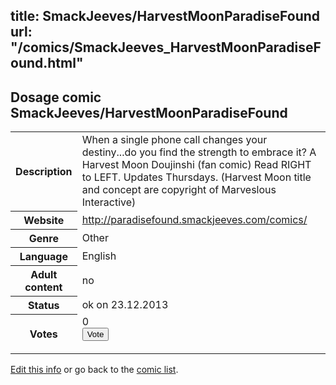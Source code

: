 title: SmackJeeves/HarvestMoonParadiseFound
url: "/comics/SmackJeeves_HarvestMoonParadiseFound.html"
---
Dosage comic SmackJeeves/HarvestMoonParadiseFound
-----------------------------------------

<p id="msg"></p>
<script type="text/javascript">
if (window.location.search === '?edit_info_mail=sent_ok') {
  var elem = document.getElementById("msg");
  elem.innerHTML = 'Edited information sucessfully sent for review, which is usually done daily. Thanks!';
  elem.className = 'ok';
}
</script>
<table class="comicinfo">
<tr>
<th>Description</th><td>When a single phone call changes your destiny...do you find the strength to embrace it? A Harvest Moon Doujinshi (fan comic) Read RIGHT to LEFT. Updates Thursdays. (Harvest Moon title and concept are copyright of Marveslous Interactive)</td>
</tr>
<tr>
<th>Website</th><td><a href="http://paradisefound.smackjeeves.com/comics/">http://paradisefound.smackjeeves.com/comics/</a></td>
</tr>
<tr>
<th>Genre</th><td>Other</td>
</tr>
<tr>
<th>Language</th><td>English</td>
</tr>
<tr>
<th>Adult content</th><td>no</td>
</tr>
<tr>
<th>Status</th><td>ok on 23.12.2013</td>
</tr>
<tr>
<th>Votes</th><td>0
<form action="http://gaecounter.appspot.com/count/" method="POST">
<input name="name" type="hidden" value="SmackJeeves_HarvestMoonParadiseFound"/>
<input name="uid" type="hidden" id="voteuid" value=""/>
<input type="submit" value="Vote"/>
</form>
</td>
</tr>
</table>
<script type="text/javascript">
var ua = navigator.userAgent;
document.getElementById("voteuid").value = ua.replace(/[^a-zA-Z0-9\._:]/g , "_");;
</script>

[Edit this info](SmackJeeves_HarvestMoonParadiseFound_edit.html) or go back to the [comic list](../comic-index.html).
